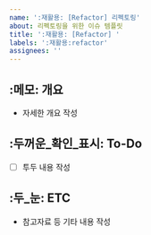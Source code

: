 ```yaml
---
name: ':재활용: [Refactor] 리펙토링'
about: 리펙토링을 위한 이슈 템플릿
title: ':재활용: [Refactor] '
labels: ':재활용:refactor'
assignees: ''
---
```

## :메모: 개요
- 자세한 개요 작성
## :두꺼운_확인_표시: To-Do
- [ ] 투두 내용 작성
## :두_눈: ETC
- 참고자료 등 기타 내용 작성
